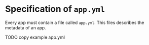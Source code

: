 # Specification of `app.yml`

Every app must contain a file called `app.yml`. This files describes the metadata of an app.

TODO copy example app.yml